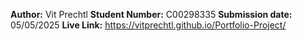 **Author:** Vit Prechtl
**Student Number:** C00298335
**Submission date:** 05/05/2025
**Live Link:** https://vitprechtl.github.io/Portfolio-Project/
